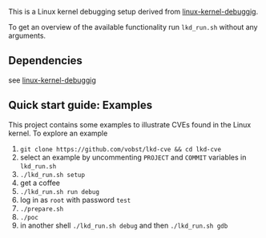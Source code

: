 This is a Linux kernel debugging setup derived from [linux-kernel-debuggig](https://github.com/martinclauss/linux-kernel-debugging).

To get an overview of the available functionality run `lkd_run.sh` without any arguments.

## Dependencies
see [linux-kernel-debuggig](https://github.com/martinclauss/linux-kernel-debugging)

## Quick start guide: Examples
This project contains some examples to illustrate CVEs found in the Linux kernel. To explore an example
1. `git clone https://github.com/vobst/lkd-cve && cd lkd-cve`
2. select an example by uncommenting `PROJECT` and `COMMIT` variables in `lkd_run.sh`
3. `./lkd_run.sh setup`
4. get a coffee
5. `./lkd_run.sh run debug`
6. log in as `root` with password `test`
7. `./prepare.sh`
8. `./poc`
9. in another shell `./lkd_run.sh debug` and then `./lkd_run.sh gdb`
